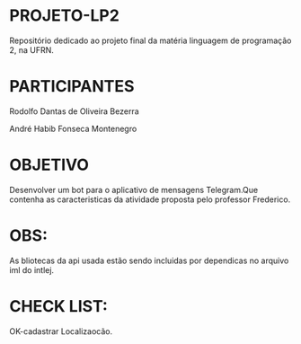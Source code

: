# PROJETO-LP2
Repositório dedicado ao projeto final da matéria linguagem de programação 2, na UFRN.

# PARTICIPANTES
Rodolfo Dantas de Oliveira Bezerra

André Habib Fonseca Montenegro

# OBJETIVO
Desenvolver um bot para o aplicativo de mensagens Telegram.Que contenha as caracteristicas da atividade proposta pelo professor Frederico.


# OBS:
As bliotecas da api usada estão sendo incluidas por dependicas no arquivo iml do intlej.


# CHECK LIST:
OK-cadastrar Localizaocão.
